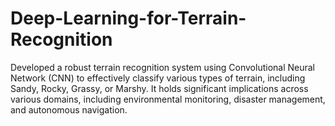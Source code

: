 # Deep-Learning-for-Terrain-Recognition
Developed a robust terrain recognition system using Convolutional Neural Network (CNN) to  effectively classify various types of terrain, including Sandy, Rocky, Grassy, or Marshy. It holds  significant implications across various domains, including environmental monitoring, disaster  management, and autonomous navigation.
